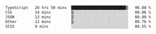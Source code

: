 <!--START_SECTION:waka-->

```txt
TypeScript   26 hrs 50 mins  ████████████████████████▒   96.88 %
CSS          14 mins         ▒░░░░░░░░░░░░░░░░░░░░░░░░   00.86 %
JSON         13 mins         ▒░░░░░░░░░░░░░░░░░░░░░░░░   00.80 %
Other        12 mins         ▒░░░░░░░░░░░░░░░░░░░░░░░░   00.76 %
SCSS         9 mins          ░░░░░░░░░░░░░░░░░░░░░░░░░   00.55 %
```

<!--END_SECTION:waka-->

